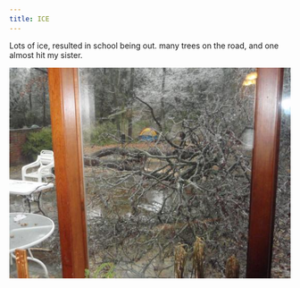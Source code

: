 ```yaml
---
title: ICE
---
```


Lots of ice, resulted in school being out.
many trees on the road, and one almost hit my sister.

![](/images/iced-tree.jpg)